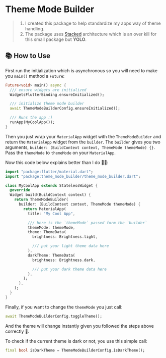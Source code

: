 # Theme Mode Builder

> 1. I created this package to help standardize my apps way of theme handling.
> 2. The package uses [Stacked](https://pub.dev/packages/stacked) architecture which is an over kill for this small package but **YOLO**.

## 📚 How to Use

First run the initialization which is asynchronous so you will need to make you `main()` method a `Future`:

```dart
Future<void> main() async {
  /// ensure widgets are initialized
  WidgetsFlutterBinding.ensureInitialized();

  /// initialize theme mode builder
  await ThemeModeBuilderConfig.ensureInitialized();

  /// Runs the app :)
  runApp(MyCoolApp());
}
```

Then you just wrap your `MaterialApp` widget with the `ThemeModeBuilder` and return the `MaterialApp` widget from the `builder`. The `builder` gives you two arguments, `builder: (BuildContext context, ThemeMode themeMode) {}`. Pass the `themeMode` to `themeMode` on your `MaterialApp`.

Now this code below explains better than I do 🙈🌹:

```dart
import "package:flutter/material.dart";
import "package:theme_mode_builder/theme_mode_builder.dart";

class MyCoolApp extends StatelessWidget {
  @override
  Widget build(BuildContext context) {
    return ThemeModeBuilder(
      builder: (BuildContext context, ThemeMode themeMode) {
        return MaterialApp(
          title: "My Cool App",

          /// here is the `themeMode` passed form the `builder`
          themeMode: themeMode,
          theme: ThemeData(
            brightness: Brightness.light,

            /// put your light theme data here
          ),
          darkTheme: ThemeData(
            brightness: Brightness.dark,

            /// put your dark theme data here
          ),
        );
      },
    );
  }
}
```

Finally, if you want to change the `themeMode` you just call:

```dart
await ThemeModeBuilderConfig.toggleTheme();
```

And the theme will change instantly given you followed the steps above correctly 🎉.

To check if the current theme is dark or not, you use this simple call:

```dart
final bool isDarkTheme = ThemeModeBuilderConfig.isDarkTheme();
```
